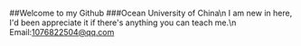 ##Welcome to my Github
###Ocean University of China\n
  I am new in here, I'd been appreciate it if there's anything you can teach me.\n
  Email:1076822504@qq.com
